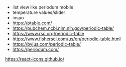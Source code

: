 - list view like periodum mobile
- temperature values/slider
- inspo
- https://ptable.com/
- https://pubchem.ncbi.nlm.nih.gov/periodic-table/
- https://www.rsc.org/periodic-table
- https://www.fishersci.com/us/en/periodic-table.html
- https://byjus.com/periodic-table/
- https://periodum.com/


https://react-icons.github.io/